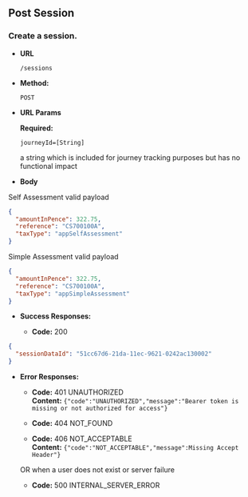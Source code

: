 Post Session
----

### Create a session.

* **URL**

  `/sessions`

* **Method:**

  `POST`

* **URL Params**

  **Required:**

  `journeyId=[String]`

  a string which is included for journey tracking purposes but has no functional impact

* **Body**

Self Assessment valid payload
```json
{
  "amountInPence": 322.75,
  "reference": "CS700100A",
  "taxType": "appSelfAssessment"
}
```
Simple Assessment valid payload
```json
{
  "amountInPence": 322.75,
  "reference": "CS700100A",
  "taxType": "appSimpleAssessment"
}
```
* **Success Responses:**

    * **Code:** 200

```json
{
  "sessionDataId": "51cc67d6-21da-11ec-9621-0242ac130002"
}
```

* **Error Responses:**

    * **Code:** 401 UNAUTHORIZED <br/>
      **Content:** `{"code":"UNAUTHORIZED","message":"Bearer token is missing or not authorized for access"}`

    * **Code:** 404 NOT_FOUND <br/>

    * **Code:** 406 NOT_ACCEPTABLE <br/>
      **Content:** `{"code":"NOT_ACCEPTABLE","message":Missing Accept Header"}`

  OR when a user does not exist or server failure

    * **Code:** 500 INTERNAL_SERVER_ERROR <br/>




